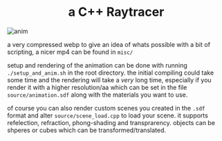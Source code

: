 <h1 align="center">a C++ Raytracer</h1>  

![anim](misc/anim2.webp)


a very compressed webp to give an idea of whats possible with a bit of scripting, a nicer mp4 can be found in `misc/`

setup and rendering of the animation can be done with running `./setup_and_anim.sh` in the root directory. the initial compiling could take some time and the rendering will take a _very_ long time, especially if you render it with a higher resolution/aa which can be set in the file `source/animation.sdf` along with the materials you want to use.

of course you can also render custom scenes you created in the `.sdf` format and alter `source/scene_load.cpp` to load your scene. it supports refelection, refraction, phong-shading and transprarency. objects can be shperes or cubes which can be transformed/translated.